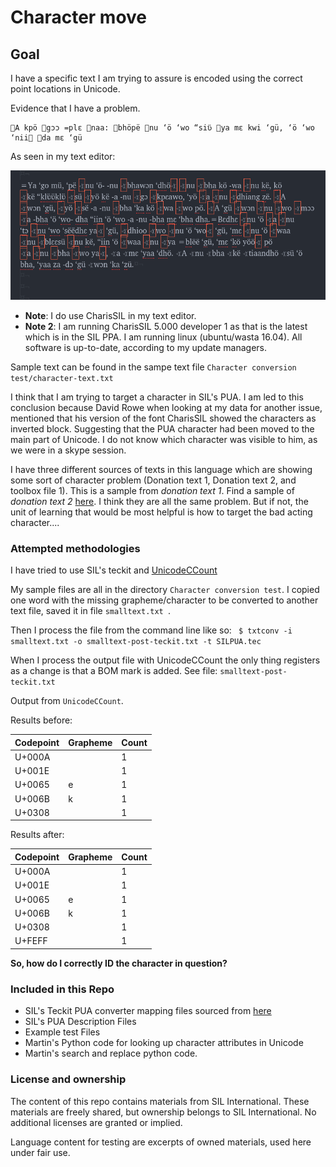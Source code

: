 # Character move

## Goal
I have a specific text I am trying to assure is encoded using the correct point locations in Unicode.

Evidence that I have a problem.

```
A kpö gɔɔ =plɛ naa: bhöpë nu ‘ö ‘wo “siʋ̈ ya mɛ kwi ‘gü, ‘ö ‘wo ‘nii da mɛ ‘gü
```

As seen in my text editor:

![Some Missing character](What-character-is-this.png)

* **Note**: I do use CharisSIL in my text editor.
*  **Note 2**: I am running CharisSIL 5.000 developer 1 as that is the latest which is in the SIL PPA. I am running linux (ubuntu/wasta 16.04). All software is up-to-date, according to my update managers.

Sample text can be found in the sampe text file `Character conversion test/character-text.txt`

I think that I am trying to target a character in SIL's PUA. I am led to this conclusion because David Rowe when looking at my data for another issue, mentioned that his version of the font CharisSIL showed the characters as inverted block. Suggesting that the PUA character had been moved to the main part of Unicode. I do not know which character was visible to him, as we were in a skype session.

I have three different sources of texts in this language which are showing some sort of character problem (Donation text 1, Donation text 2, and toolbox file 1). This is a sample from _donation text 1_. Find a sample of _donation text 2_ [here](https://github.com/HughP/dnj-corups/blob/master/mass-text.txt).  I think they are all the same problem. But if not, the unit of learning that would be most helpful is how to target the bad acting character....

### Attempted methodologies

I have tried to use SIL's teckit and [UnicodeCCount](http://scripts.sil.org/UnicodeCharacterCount)

My sample files are all in the directory `Character conversion test`.
 I copied one word with the missing grapheme/character to be converted to another text file, saved it in file `smalltext.txt `.

Then I process the file from the command line like so: ` $ txtconv -i smalltext.txt -o smalltext-post-teckit.txt -t SILPUA.tec`

 When I process the output file with UnicodeCCount the only thing registers as a change is that a BOM mark is added. See file: `smalltext-post-teckit.txt `

Output from  `UnicodeCCount`.

Results before:

Codepoint | Grapheme | Count
----|----|----
U+000A |   | 1
U+001E |   | 1
U+0065 | e | 1
U+006B | k | 1
U+0308 |  | 1

Results after:

Codepoint | Grapheme | Count
----|----|----
U+000A |   | 1
U+001E |   | 1
U+0065 | e | 1
U+006B | k | 1
U+0308 |  | 1
U+FEFF |  | 1


**So, how do I correctly ID the character in question?**


### Included in this Repo

* SIL's Teckit PUA converter mapping files sourced from [here](https://github.com/silnrsi/wsresources/tree/master/scripts/Latn/mappings/sil-pua)
* SIL's PUA Description Files
* Example test Files
* Martin's Python code for looking up character attributes in Unicode
* Martin's search and replace python code.

### License and ownership

The content of this repo contains materials from SIL International. These materials are freely shared, but ownership belongs to SIL International. No additional licenses are granted or implied.

Language content for testing are excerpts of owned materials, used here under fair use.
